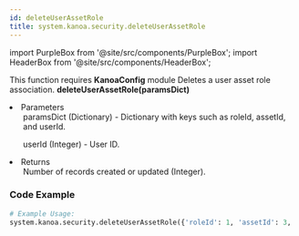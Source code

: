 ```yaml
---
id: deleteUserAssetRole
title: system.kanoa.security.deleteUserAssetRole
---
```


import PurpleBox from '@site/src/components/PurpleBox';
import HeaderBox from '@site/src/components/HeaderBox';

<PurpleBox>This function requires <b>KanoaConfig</b> module</PurpleBox>
<HeaderBox header="Description">Deletes a user asset role association.</HeaderBox>
<HeaderBox header="Syntax">
    <b>deleteUserAssetRole(paramsDict)</b>
    <li>Parameters <br />
        <ul>paramsDict (Dictionary) - Dictionary with keys such as roleId, assetId, and userId.</ul>
        <ul>userId (Integer) - User ID.</ul>
    </li>
    <li>Returns <br />
        <ul>Number of records created or updated (Integer).</ul>
    </li>
</HeaderBox>

### Code Example

```python
# Example Usage:
system.kanoa.security.deleteUserAssetRole({'roleId': 1, 'assetId': 3, 'userId': 6}, 123)

